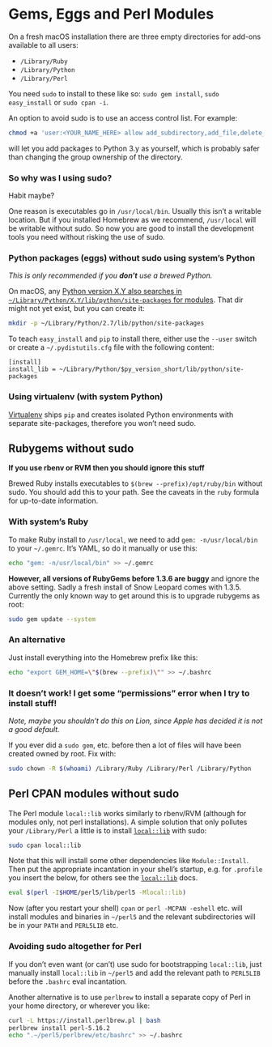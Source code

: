# Gems, Eggs and Perl Modules

On a fresh macOS installation there are three empty directories for
add-ons available to all users:

* `/Library/Ruby`
* `/Library/Python`
* `/Library/Perl`

You need `sudo` to install to these like so: `sudo gem install`,
`sudo easy_install` or `sudo cpan -i`.

An option to avoid sudo is to use an access control list. For example:

```sh
chmod +a 'user:<YOUR_NAME_HERE> allow add_subdirectory,add_file,delete_child,directory_inherit' /Library/Python/3.y/site-packages
```

will let you add packages to Python 3.y as yourself, which
is probably safer than changing the group ownership of the directory.

### So why was I using sudo?
Habit maybe?

One reason is executables go in `/usr/local/bin`. Usually this isn’t a
writable location. But if you installed Homebrew as we recommend,
`/usr/local` will be writable without sudo. So now you are good to
install the development tools you need without risking the use of sudo.

### Python packages (eggs) without sudo using system’s Python
_This is only recommended if you **don't** use a brewed Python._

On macOS, any [Python version X.Y also searches in
`~/Library/Python/X.Y/lib/python/site-packages` for
modules](https://docs.python.org/2/install/index.html#inst-alt-install-user).
That dir might not yet exist, but you can create it:

```sh
mkdir -p ~/Library/Python/2.7/lib/python/site-packages
```

To teach `easy_install` and `pip` to install there, either use the
`--user` switch or create a `~/.pydistutils.cfg` file with the
following content:

```
[install]
install_lib = ~/Library/Python/$py_version_short/lib/python/site-packages
```

### Using virtualenv (with system Python)

[Virtualenv](https://virtualenv.pypa.io/) ships `pip` and
creates isolated Python environments with separate site-packages,
therefore you won’t need sudo.

## Rubygems without sudo

**If you use rbenv or RVM then you should ignore this stuff**

Brewed Ruby installs executables to `$(brew --prefix)/opt/ruby/bin`
without sudo. You should add this to your path. See the caveats in the
`ruby` formula for up-to-date information.

### With system’s Ruby

To make Ruby install to `/usr/local`, we need to add
`gem: -n/usr/local/bin` to your `~/.gemrc`. It’s YAML, so do it manually
or use this:

```sh
echo "gem: -n/usr/local/bin" >> ~/.gemrc
```

**However, all versions of RubyGems before 1.3.6 are buggy** and ignore
the above setting. Sadly a fresh install of Snow Leopard comes with
1.3.5. Currently the only known way to get around this is to upgrade
rubygems as root:

```sh
sudo gem update --system
```

### An alternative

Just install everything into the Homebrew prefix like this:

```sh
echo "export GEM_HOME=\"$(brew --prefix)\"" >> ~/.bashrc
```

### It doesn’t work! I get some “permissions” error when I try to install stuff!

*Note, maybe you shouldn’t do this on Lion, since Apple has decided it
is not a good default.*

If you ever did a `sudo gem`, etc. before then a lot of files will have
been created owned by root. Fix with:

```sh
sudo chown -R $(whoami) /Library/Ruby /Library/Perl /Library/Python
```

## Perl CPAN modules without sudo

The Perl module `local::lib` works similarly to rbenv/RVM (although for
modules only, not perl installations). A simple solution that only
pollutes your `/Library/Perl` a little is to install
[`local::lib`](https://metacpan.org/pod/local::lib) with sudo:

```sh
sudo cpan local::lib
```

Note that this will install some other dependencies like `Module::Install`.
Then put the appropriate incantation in your shell’s startup, e.g. for
`.profile` you insert the below, for others see the
[`local::lib`](https://metacpan.org/pod/local::lib) docs.

```sh
eval $(perl -I$HOME/perl5/lib/perl5 -Mlocal::lib)
```

Now (after you restart your shell) `cpan` or `perl -MCPAN -eshell` etc.
will install modules and binaries in `~/perl5` and the relevant
subdirectories will be in your `PATH` and `PERL5LIB` etc.

### Avoiding sudo altogether for Perl

If you don’t even want (or can’t) use sudo for bootstrapping
`local::lib`, just manually install `local::lib` in
`~/perl5` and add the relevant path to `PERL5LIB` before the `.bashrc` eval incantation.

Another alternative is to use `perlbrew` to install a separate copy of Perl in your home directory, or wherever you like:

```sh
curl -L https://install.perlbrew.pl | bash
perlbrew install perl-5.16.2
echo ".~/perl5/perlbrew/etc/bashrc" >> ~/.bashrc
```
